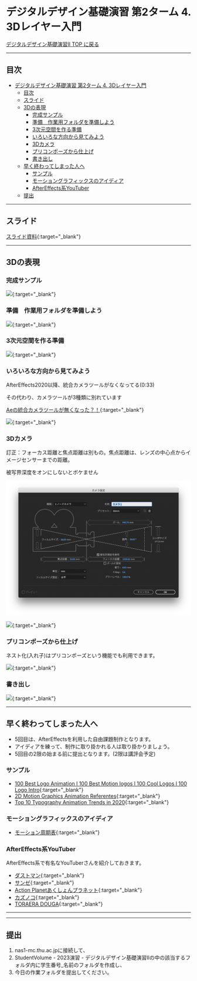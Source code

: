 # デジタルデザイン基礎演習 第2ターム 4. 3Dレイヤー入門

[デジタルデザイン基礎演習II TOP に戻る](./index.md)

---
## 目次

- [デジタルデザイン基礎演習 第2ターム 4. 3Dレイヤー入門](#デジタルデザイン基礎演習-第2ターム-4-3dレイヤー入門)
  - [目次](#目次)
  - [スライド](#スライド)
  - [3Dの表現](#3dの表現)
    - [完成サンプル](#完成サンプル)
    - [準備　作業用フォルダを準備しよう](#準備作業用フォルダを準備しよう)
    - [3次元空間を作る準備](#3次元空間を作る準備)
    - [いろいろな方向から見てみよう](#いろいろな方向から見てみよう)
    - [3Dカメラ](#3dカメラ)
    - [プリコンポーズから仕上げ](#プリコンポーズから仕上げ)
    - [書き出し](#書き出し)
  - [早く終わってしまった人へ](#早く終わってしまった人へ)
    - [サンプル](#サンプル)
    - [モーショングラフィックスのアイディア](#モーショングラフィックスのアイディア)
    - [AfterEffects系YouTuber](#aftereffects系youtuber)
  - [提出](#提出)

---

## スライド

[スライド資料](./dd2_04slide.pdf){:target="_blank"}


---
## 3Dの表現
### 完成サンプル
[![](https://img.youtube.com/vi/xSj2g92nl2s/0.jpg)](https://www.youtube.com/watch?v=xSj2g92nl2s){:target="_blank"}

### 準備　作業用フォルダを準備しよう
[![](https://img.youtube.com/vi/tN9S1EPZJbA/0.jpg)](https://www.youtube.com/watch?v=tN9S1EPZJbA){:target="_blank"}

### 3次元空間を作る準備
[![](https://img.youtube.com/vi/4lXGKF6FUHA/0.jpg)](https://www.youtube.com/watch?v=4lXGKF6FUHA){:target="_blank"}

### いろいろな方向から見てみよう
AfterEffects2020以降、統合カメラツールがなくなってる(0:33)

その代わり、カメラツールが3種類に別れています

[Aeの統合カメラツールが無くなった？！](https://note.com/crecochan/n/n43ef673c74cd){:target="_blank"}

[![](https://img.youtube.com/vi/LDOwt8zbxVU/0.jpg)](https://www.youtube.com/watch?v=LDOwt8zbxVU){:target="_blank"}

### 3Dカメラ
訂正：フォーカス距離と焦点距離は別もの。焦点距離は、レンズの中心点からイメージセンサーまでの距離。

被写界深度をオンにしないとボケません

![](img/dd2_03_camera.png)

[![](https://img.youtube.com/vi/DGlPxVMOQxw/0.jpg)](https://www.youtube.com/watch?v=DGlPxVMOQxw){:target="_blank"}

### プリコンポーズから仕上げ
ネスト化(入れ子)はプリコンポーズという機能でも利用できます。

[![](https://img.youtube.com/vi/jBGwAkt7Hzs/0.jpg)](https://www.youtube.com/watch?v=jBGwAkt7Hzs){:target="_blank"}

### 書き出し
[![](https://img.youtube.com/vi/EB9vpgaivOI/0.jpg)](https://www.youtube.com/watch?v=EB9vpgaivOI){:target="_blank"}

---
## 早く終わってしまった人へ
- 5回目は、AfterEffectsを利用した自由課題制作となります。
- アイディアを練って、制作に取り掛かれる人は取り掛かりましょう。
- 5回目の2限の始まる前に提出となります。(2限は講評会予定)

### サンプル
- [100 Best Logo Animation l 100 Best Motion logos l 100 Cool Logos l 100 Logo Intro](https://www.youtube.com/watch?v=m-osco-Xuqs){:target="_blank"}
- [2D Motion Graphics Animation Referentes](https://www.youtube.com/watch?v=UH76-7CsOa4&list=PLqmEWnA8-0blfI7woK7aBVy8bTmCRtIKn){:target="_blank"}
- [Top 10 Typography Animation Trends in 2020](https://www.youtube.com/watch?v=xoTp1tFBat0){:target="_blank"}

### モーショングラフィックスのアイディア
- [モーション周期表](http://foxcodex.html.xdomain.jp/index.html){:target="_blank"}

### AfterEffects系YouTuber
AfterEffects系で有名なYouTuberさんを紹介しておきます。
- [ダストマン](https://www.youtube.com/c/%E3%83%80%E3%82%B9%E3%83%88%E3%83%9E%E3%83%B3Tips){:target="_blank"}
- [サンゼ](https://www.youtube.com/c/sanze-studio){:target="_blank"}
- [Action Planetあくしょんプラネット](https://www.youtube.com/c/%E3%81%82%E3%81%8F%E3%81%97%E3%82%87%E3%82%93%E3%83%97%E3%83%A9%E3%83%8D%E3%83%83%E3%83%88ActionPlanet){:target="_blank"}
- [カズノコ](https://www.youtube.com/c/%E3%82%AB%E3%82%BA%E3%83%8E%E3%82%B3){:target="_blank"}
- [TORAERA DOUGA](https://www.youtube.com/c/TORAERADOUGA){:target="_blank"}


---
<!--
## 準備

### Chrome
よく利用されているブラウザです。
#### インストール
- [Chrome ダウンロード](https://www.google.com/intl/ja_jp/chrome/)

### Visual Studio Code
現在最もポピュラーなテキストエディタです。
#### インストール
- [Visual Studio Code](https://azure.microsoft.com/ja-jp/products/visual-studio-code/)

#### 拡張機能
次の拡張機能を入れておきましょう。(左の上から5つ目のアイコンから)
- Japanese Language Pack(Japaneseで検索)
- Live Server(Liveで検索)
- zenkaku(zenkakuで検索)

それぞれ
- 日本語化
- Webサーバを利用可能に
- 全角スペースをわかりやすく表示

するためのものです。

### XD

#### インストール
Adobe Creative Cloudから**XD**をインストールしておきましょう。

---
## XDを使ってみよう
### 注意！！！(2022/12/15調べ)
AdobeがスターターキットやUIキットの配布をやめてしまった模様です。(ページの作りが別物になっている...)
過去のものをなるべく、元の状態にしたものをここに置いておきます。
[スターターキット](./adobe-xd-starter-kit-basic-mac.xd.zip)

現在、っぽいものは、
[UI/UX 無料アセット](https://creativecloud.adobe.com/cc/discover/free-assets/?filter=ui-and-ux)
にありますが、全く同じものは置いてありません。

UIキットに関しては、
- [Wires jp 2.0](https://www.behance.net/gallery/67284971/Wires-jp)
等にはまだある模様です。 

以下の「XDの紹介」「スターターキット」のリンクは切れていますので、注意してください。

### XDの紹介
- [Adobe XD 紹介ページ](https://www.adobe.com/jp/products/xd.html){:target="_blank"}

### スターターキット
- [ここ](https://www.adobe.com/jp/products/xd.html){:target="_blank"}から「スターターキットをダウンロード」を押してダウンロードしよう。(画面の下1/3くらいにあります)

- 解凍して**adobe-xd-starter-kit-basic-mac.xd**を開いてやってみましょう。興味持った人は**adobe-xd-starter-kit-intermediate-mac.xd**もトライしていいです。

動画の**プレビューウィンドウ**は右上の再生ボタンを押すと出ます。

[![](https://img.youtube.com/vi/_4KMX-Iwmow/0.jpg)](https://www.youtube.com/watch?v=_4KMX-Iwmow)

### 課題
次の挙動のクイズアプリを作ってください。
- 最初の画面：クイズアプリの説明＋「スタート」ボタン
- 質問画面：質問＋4択のボタン
- 解答画面：あっていた場合、間違っていた場合の2画面＋「もう一度トライ」のボタン

注意事項
- 操作に慣れるのが目的のため著作権は今日は無視して良いです。
- 余裕のある人は質問を複数にしてもいいです。
- 提出は、共有されたURLにしてください。

### XDの注意事項
- 「保存」とすると、CreativeCloud(ネット上)に保存する画面が出てきます。XDはチームで共有することが前提のアプリのため、こういう挙動になっているようです。「ローカルドキュメントとして保存」とすれば、通常通り、コンピュータに保存されます。
- 共有されたURLは、ブラウザに表示後、URL部分の左のアイコンをデスクトップにドラッグ&ドロップすると「.weblock」というファイルができます。これを提出しましょう。


-->
---
## 提出

1. nas1-mc.thu.ac.jpに接続して、
2. StudentVolume - 2023演習 - デジタルデザイン基礎演習IIの中の該当するフォルダ内に学生番号_名前のフォルダを作成し、
3. 今日の作業フォルダを提出してください。



